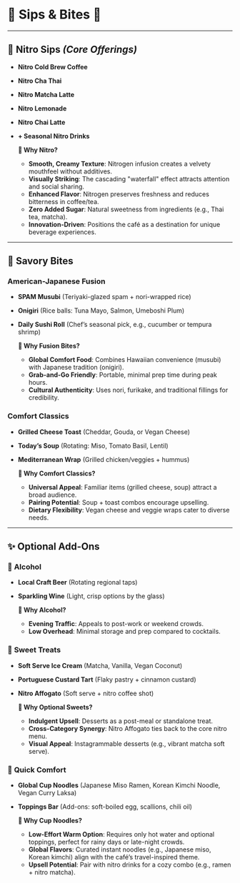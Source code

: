 # 🧋 Sips & Bites 🍙

---

## 🥤 **Nitro Sips** *(Core Offerings)*  
- **Nitro Cold Brew Coffee**  
- **Nitro Cha Thai**  
- **Nitro Matcha Latte**  
- **Nitro Lemonade**  
- **Nitro Chai Latte**  
- **+ Seasonal Nitro Drinks**  

  **🤔 Why Nitro?**  
    - **Smooth, Creamy Texture**: Nitrogen infusion creates a velvety mouthfeel without additives.  
    - **Visually Striking**: The cascading "waterfall" effect attracts attention and social sharing.  
    - **Enhanced Flavor**: Nitrogen preserves freshness and reduces bitterness in coffee/tea.  
    - **Zero Added Sugar**: Natural sweetness from ingredients (e.g., Thai tea, matcha).  
    - **Innovation-Driven**: Positions the café as a destination for unique beverage experiences.

---

## 🍣 **Savory Bites**  

### **American-Japanese Fusion**  
- **SPAM Musubi** (Teriyaki-glazed spam + nori-wrapped rice)  
- **Onigiri** (Rice balls: Tuna Mayo, Salmon, Umeboshi Plum)  
- **Daily Sushi Roll** (Chef’s seasonal pick, e.g., cucumber or tempura shrimp)  

  **🤔 Why Fusion Bites?**  
    - **Global Comfort Food**: Combines Hawaiian convenience (musubi) with Japanese tradition (onigiri).  
    - **Grab-and-Go Friendly**: Portable, minimal prep time during peak hours.  
    - **Cultural Authenticity**: Uses nori, furikake, and traditional fillings for credibility.  

### **Comfort Classics**  
- **Grilled Cheese Toast** (Cheddar, Gouda, or Vegan Cheese)  
- **Today’s Soup** (Rotating: Miso, Tomato Basil, Lentil)  
- **Mediterranean Wrap** (Grilled chicken/veggies + hummus)  

  **🤔 Why Comfort Classics?**  
    - **Universal Appeal**: Familiar items (grilled cheese, soup) attract a broad audience.  
    - **Pairing Potential**: Soup + toast combos encourage upselling.  
    - **Dietary Flexibility**: Vegan cheese and veggie wraps cater to diverse needs.  
---

## ✨ **Optional Add-Ons**  

### 🥂 **Alcohol**  
- **Local Craft Beer** (Rotating regional taps)  
- **Sparkling Wine** (Light, crisp options by the glass)  

  **🤔 Why Alcohol?**  
   - **Evening Traffic**: Appeals to post-work or weekend crowds.  
   - **Low Overhead**: Minimal storage and prep compared to cocktails.  

### 🍦 **Sweet Treats**  
- **Soft Serve Ice Cream** (Matcha, Vanilla, Vegan Coconut)  
- **Portuguese Custard Tart** (Flaky pastry + cinnamon custard)  
- **Nitro Affogato** (Soft serve + nitro coffee shot)  

  **🤔 Why Optional Sweets?**  
   - **Indulgent Upsell**: Desserts as a post-meal or standalone treat.  
   - **Cross-Category Synergy**: Nitro Affogato ties back to the core nitro menu.  
   - **Visual Appeal**: Instagrammable desserts (e.g., vibrant matcha soft serve).
 
 ### 🍜 **Quick Comfort**  
- **Global Cup Noodles** (Japanese Miso Ramen, Korean Kimchi Noodle, Vegan Curry Laksa)  
- **Toppings Bar** (Add-ons: soft-boiled egg, scallions, chili oil)  

  **🤔 Why Cup Noodles?**  
   - **Low-Effort Warm Option**: Requires only hot water and optional toppings, perfect for rainy days or late-night crowds.  
   - **Global Flavors**: Curated instant noodles (e.g., Japanese miso, Korean kimchi) align with the café’s travel-inspired theme.  
   - **Upsell Potential**: Pair with nitro drinks for a cozy combo (e.g., ramen + nitro matcha).  
